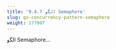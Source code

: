 ```yaml
---
title: '9.4.7 الگو Semaphore'
slug: go-concurrency-pattern-semaphore
weight: 177007
---
```


الگو Semaphore...